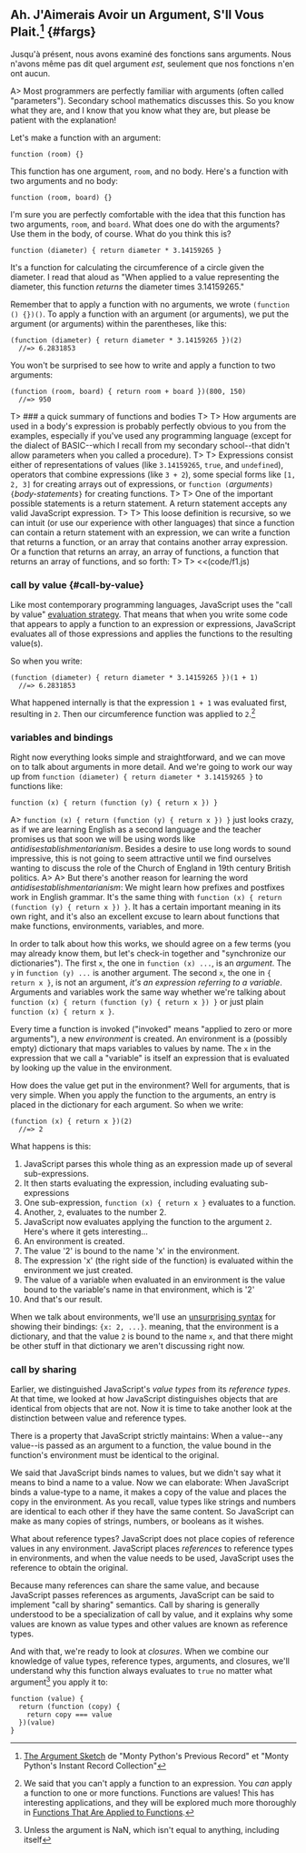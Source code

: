 ## Ah. J'Aimerais Avoir un Argument, S'Il Vous Plait.[^mp] {#fargs}

[^mp]: [The Argument Sketch](http://www.mindspring.com/~mfpatton/sketch.htm) de "Monty Python's Previous Record" et "Monty Python's Instant Record Collection"

Jusqu'à présent, nous avons examiné des fonctions sans arguments. Nous n'avons même pas dit quel argument *est*, seulement que nos fonctions n'en ont aucun.

A> Most programmers are perfectly familiar with arguments (often called "parameters"). Secondary school mathematics discusses this. So you know what they are, and I know that you know what they are, but please be patient with the explanation!

Let's make a function with an argument:

    function (room) {}

This function has one argument, `room`, and no body. Here's a function with two arguments and no body:

    function (room, board) {}

I'm sure you are perfectly comfortable with the idea that this function has two arguments, `room`, and `board`. What does one do with the arguments? Use them in the body, of course. What do you think this is?

    function (diameter) { return diameter * 3.14159265 }

It's a function for calculating the circumference of a circle given the diameter. I read that aloud as "When applied to a value representing the diameter, this function *returns* the diameter times 3.14159265."

Remember that to apply a function with no arguments, we wrote `(function () {})()`. To apply a function with an argument (or arguments), we put the argument (or arguments) within the parentheses, like this:

    (function (diameter) { return diameter * 3.14159265 })(2)
      //=> 6.2831853

You won't be surprised to see how to write and apply a function to two arguments:

    (function (room, board) { return room + board })(800, 150)
      //=> 950

T> ### a quick summary of functions and bodies
T>
T> How arguments are used in a body's expression is probably perfectly obvious to you from the examples, especially if you've used any programming language (except for the dialect of BASIC--which I recall from my secondary school--that didn't allow parameters when you called a procedure).
T>
T> Expressions consist either of representations of values (like `3.14159265`, `true`, and `undefined`), operators that combine expressions (like `3 + 2`), some special forms like `[1, 2, 3]` for creating arrays out of expressions, or `function (`*arguments*`) {`*body-statements*`}` for creating functions.
T>
T> One of the important possible statements is a return statement. A return statement accepts any valid JavaScript expression.
T>
T> This loose definition is recursive, so we can intuit (or use our experience with other languages) that since a function can contain a return statement with an expression, we can write a function that returns a function, or an array that contains another array expression. Or a function that returns an array, an array of functions, a function that returns an array of functions, and so forth:
T>
T> <<(code/f1.js)

### call by value {#call-by-value}

Like most contemporary programming languages, JavaScript uses the "call by value" [evaluation strategy]. That means that when you write some code that appears to apply a function to an expression or expressions, JavaScript evaluates all of those expressions and applies the functions to the resulting value(s).

[evaluation strategy]: http://en.wikipedia.org/wiki/Evaluation_strategy

So when you write:

    (function (diameter) { return diameter * 3.14159265 })(1 + 1)
      //=> 6.2831853

What happened internally is that the expression `1 + 1` was evaluated first, resulting in `2`. Then our circumference function was applied to `2`.[^f2f]

[^f2f]: We said that you can't apply a function to an expression. You *can* apply a function to one or more functions. Functions are values! This has interesting applications, and they will be explored much more thoroughly in [Functions That Are Applied to Functions](#consumers).

### variables and bindings

Right now everything looks simple and straightforward, and we can move on to talk about arguments in more detail. And we're going to work our way up from `function (diameter) { return diameter * 3.14159265 }` to functions like:

    function (x) { return (function (y) { return x }) }

A> `function (x) { return (function (y) { return x }) }` just looks crazy, as if we are learning English as a second language and the teacher promises us that soon we will be using words like *antidisestablishmentarianism*. Besides a desire to use long words to sound impressive, this is not going to seem attractive until we find ourselves wanting to discuss the role of the Church of England in 19th century British politics.
A>
A> But there's another reason for learning the word *antidisestablishmentarianism*: We might learn how prefixes and postfixes work in English grammar. It's the same thing with `function (x) { return (function (y) { return x }) }`. It has a certain important meaning in its own right, and it's also an excellent excuse to learn about functions that make functions, environments, variables, and more.

In order to talk about how this works, we should agree on a few terms (you may already know them, but let's check-in together and "synchronize our dictionaries"). The first `x`, the one in `function (x) ...`, is an *argument*. The `y` in `function (y) ...` is another argument. The second `x`, the one in `{ return x }`, is not an argument, *it's an expression referring to a variable*. Arguments and variables work the same way whether we're talking about `function (x) { return (function (y) { return x }) }`  or just plain `function (x) { return x }`.

Every time a function is invoked ("invoked" means "applied to zero or more arguments"), a new *environment* is created. An environment is a (possibly empty) dictionary that maps variables to values by name. The `x` in the expression that we call a "variable" is itself an expression that is evaluated by looking up the value in the environment.

How does the value get put in the environment? Well for arguments, that is very simple. When you apply the function to the arguments, an entry is placed in the dictionary for each argument. So when we write:

    (function (x) { return x })(2)
      //=> 2

What happens is this:

1. JavaScript parses this whole thing as an expression made up of several sub-expressions.
1. It then starts evaluating the expression, including evaluating sub-expressions
1. One sub-expression, `function (x) { return x }` evaluates to a function.
1. Another, `2`, evaluates to the number 2.
1. JavaScript now evaluates applying the function to the argument `2`. Here's where it gets interesting...
1. An environment is created.
1. The value '2' is bound to the name 'x' in the environment.
1. The expression 'x' (the right side of the function) is evaluated within the environment we just created.
1. The value of a variable when evaluated in an environment is the value bound to the variable's name in that environment, which is '2'
1. And that's our result.

When we talk about environments, we'll use an [unsurprising syntax][json] for showing their bindings: `{x: 2, ...}`. meaning, that the environment is a dictionary, and that the value `2` is bound to the name `x`, and that there might be other stuff in that dictionary we aren't discussing right now.

[json]: http://json.org/

### call by sharing

Earlier, we distinguished JavaScript's *value types* from its *reference types*. At that time, we looked at how JavaScript distinguishes objects that are identical from objects that are not. Now it is time to take another look at the distinction between value and reference types.

There is a property that JavaScript strictly maintains: When a value--any value--is passed as an argument to a function, the value bound in the function's environment must be identical to the original.

We said that JavaScript binds names to values, but we didn't say what it means to bind a name to a value. Now we can elaborate: When JavaScript binds a value-type to a name, it makes a copy of the value and places the copy in the environment. As you recall, value types like strings and numbers are identical to each other if they have the same content. So JavaScript can make as many copies of strings, numbers, or booleans as it wishes.

What about reference types? JavaScript does not place copies of reference values in any environment. JavaScript places *references* to reference types in environments, and when the value needs to be used, JavaScript uses the reference to obtain the original.

Because many references can share the same value, and because JavaScript passes references as arguments, JavaScript can be said to implement "call by sharing" semantics. Call by sharing is generally understood to be a specialization of call by value, and it explains why some values are known as value types and other values are known as reference types.

And with that, we're ready to look at *closures*. When we combine our knowledge of value types, reference types, arguments, and closures, we'll understand why this function always evaluates to `true` no matter what argument[^NaNPedantry] you apply it to:

    function (value) {
      return (function (copy) {
        return copy === value
      })(value)
    }

[^NaNPedantry]: Unless the argument is NaN, which isn't equal to anything, including itself
